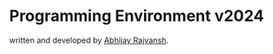 # Programming Environment v2024

written and developed by [Abhijay Rajvansh](https://x.com/rajvanshtwt).